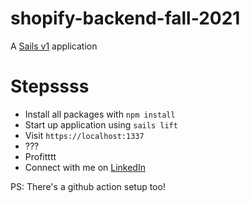 # shopify-backend-fall-2021

A [Sails v1](https://sailsjs.com) application

# Stepssss
 - Install all packages with `npm install`
 - Start up application using `sails lift`
 - Visit `https://localhost:1337`
 - ???
 - Profitttt
 - Connect with me on [LinkedIn](https://linkedin.com/in/mohammed-sahl)

PS: There's a github action setup too!